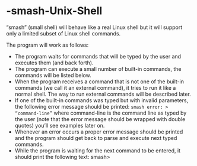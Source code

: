 # -smash-Unix-Shell
“smash” (small shell) will behave like a real Linux shell but it will support only a limited subset of Linux shell commands.

The program will work as follows:
- The program waits for commands that will be typed by the user and executes them (and back forth).
- The program can execute a small number of built-in commands, the commands will be listed below.
- When the program receives a command that is not one of the built-in commands (we call it an external command), it tries to run it like a normal shell. The way to run external commands will be described later.
- If one of the built-in commands was typed but with invalid parameters, the following error message should be printed: 
`smash error: > “command-line”`
where command-line is the command line as typed by the user (note that the error message should be wrapped with double quotes)
you’ll see examples later on.
- Whenever an error occurs a proper error message should be printed and the program should get back to parse and execute next typed commands.
- While the program is waiting for the next command to be entered, it should print the following text:
smash>

